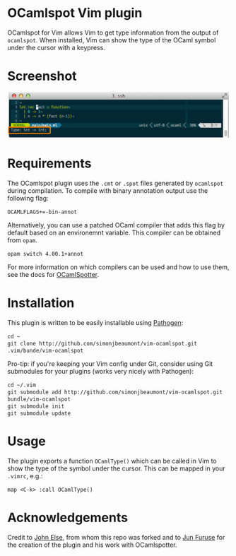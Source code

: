 OCamlspot Vim plugin
====================

OCamlspot for Vim allows Vim to get type information from the output of
`ocamlspot`. When installed, Vim can show the type of the OCaml symbol under
the cursor with a keypress.

Screenshot
==========

![Screenshot](img/screenshot.png)

Requirements
============
The OCamlspot plugin uses the `.cmt` or `.spot` files generated by `ocamlspot`
during compilation. To compile with binary annotation output use the following
flag:

    OCAMLFLAGS+=-bin-annot

Alternatively, you can use a patched OCaml compiler that adds this flag by
default based on an environemnt variable. This compiler can be obtained from
`opam`.

    opam switch 4.00.1+annot

For more information on which compilers can be used and how to use them, see
the docs for [OCamlSpotter](https://bitbucket.org/camlspotter/ocamlspot).

Installation
============
This plugin is written to be easily installable using [Pathogen](https://github.com/tpope/vim-pathogen):

    cd ~
    git clone http://github.com/simonjbeaumont/vim-ocamlspot.git .vim/bunde/vim-ocamlspot

Pro-tip: if you're keeping your Vim config under Git, consider using Git
submodules for your plugins (works very nicely with Pathogen):

    cd ~/.vim
    git submodule add http://github.com/simonjbeaumont/vim-ocamlspot.git bundle/vim-ocamlspot
    git submodule init
    git submodule update

Usage
=====
The plugin exports a function `OCamlType()` which can be called in Vim to show
the type of the symbol under the cursor. This can be mapped in your `.vimrc`,
e.g.:

    map <C-k> :call OCamlType()

Acknowledgements
================
Credit to [John Else](http://github.com/johnelse), from whom this repo was
forked and to [Jun Furuse](http://jun.furuse.info/) for the creation of the
plugin and his work with OCamlspotter.
